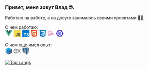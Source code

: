 ### Привет, меня зовут Влад 🤓.
Работаю на работе, а на досуге занимаюсь своими проектами 👨‍💻.

С чем работаю:
<br>
<img src="https://github.com/devicons/devicon/blob/master/icons/vuejs/vuejs-original.svg" alt="vuejs" width="24" height="24" background="#4FC08D"/>
<img src="https://github.com/devicons/devicon/blob/master/icons/javascript/javascript-original.svg" alt="js" width="24" height="24" background="#4FC08D"/>
<img src="https://github.com/devicons/devicon/blob/master/icons/typescript/typescript-original.svg" alt="ts" width="24" height="24" background="#4FC08D"/>
<img src="https://github.com/devicons/devicon/blob/master/icons/html5/html5-original.svg" alt="html5" width="24" height="24" background="#4FC08D"/>
<img src="https://github.com/devicons/devicon/blob/master/icons/css3/css3-original.svg" alt="css3" width="24" height="24" background="#4FC08D"/>
<img src="https://github.com/devicons/devicon/blob/master/icons/sass/sass-original.svg" alt="sass" width="24" height="24" background="#4FC08D"/>
<img src="https://github.com/devicons/devicon/blob/master/icons/eslint/eslint-original.svg" alt="eslint" width="24" height="24" background="#4FC08D"/>

С чем еще имел опыт:
<br>
<img src="https://github.com/devicons/devicon/blob/master/icons/sequelize/sequelize-original.svg" alt="sequelize" width="24" height="24" background="#4FC08D"/>
<img src="https://github.com/devicons/devicon/blob/master/icons/express/express-original.svg" alt="express" width="24" height="24" background="#4FC08D"/>
<img src="https://github.com/devicons/devicon/blob/master/icons/postgresql/postgresql-original.svg" alt="express" width="24" height="24" background="#4FC08D"/>

[![Top Langs](https://github-readme-stats.vercel.app/api/top-langs/?username=vladkutnyakov&layout=compact)](https://github.com/anuraghazra/github-readme-stats)
